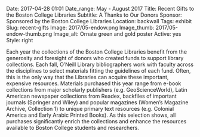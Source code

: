 Date: 2017-04-28 01:01 
Date_range: May - August 2017
Title: Recent Gifts to the Boston College Libraries
Subtitle: A Thanks to Our Donors
Sponsor: Sponsored by the Boston College Libraries
Location: backwall
Tags: exhibit
Slug: recent-gifts
Image: 2017/05-endow.png
Image_thumb: 2017/05-endow-thumb.png
Image_alt: Ornate green and gold poster
Active: yes
Style: right

Each year the collections of the Boston College Libraries benefit from the generosity and foresight of donors who created funds to support library collections.  Each fall, O’Neill Library bibliographers work with faculty across the disciplines to select materials fitting the guidelines of each fund. Often, this is the only way that the Libraries can acquire these important, expensive resources.  Materials purchased this year range from e-book collections from major scholarly publishers (e.g. GeoScienceWorld), Latin American newspaper collections from Readex, backfiles of important journals (Springer and Wiley) and popular magazines (Women’s Magazine Archive, Collection 1) to unique primary text resources (e.g. Colonial America and Early Arabic Printed Books). As this selection shows, all purchases significantly enrich the collections and enhance the resources available to Boston College students and researchers.